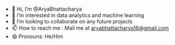 - 👋 Hi, I’m @AryaBhattacharya
- 👀 I’m interested in data analytics and machine learning
- 💞️ I’m looking to collaborate on any future projects
- 📫 How to reach me : Mail me at aryabhattacharya16@gmail.com
- 😄 Pronouns: He/Him

<!---
AryaBhatta0000/AryaBhatta0000 is a ✨ special ✨ repository because its `README.md` (this file) appears on your GitHub profile.
You can click the Preview link to take a look at your changes.
--->
